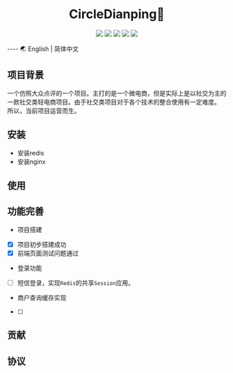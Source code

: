 # <center>CircleDianping🌱</center>
<center>

![](https://img.shields.io/badge/CircleDianping-version0.1-green)
![](https://img.shields.io/badge/SpringBoot-v2.3.12.RELEASE-green)
![](https://img.shields.io/badge/Redis-6.2.x-red)
![](https://img.shields.io/badge/nginx-1.1.18-yellow)
![](https://img.shields.io/badge/Java-8-blue)


</center>
----
🌏 English | 简体中文

## 项目背景
一个仿照大众点评的一个项目。主打的是一个微电商，但是实际上是以社交为主的一款社交类轻电商项目。由于社交类项目对于各个技术的整合使用有一定难度。
所以，当前项目运营而生。
## 安装 
 - 安装redis
 - 安装nginx
## 使用 

## 功能完善
 - 项目搭建
 - [x] 项目初步搭建成功
 - [x] 前端页面测试问题通过
 - 登录功能
 - [ ] 短信登录，实现`Redis`的共享`Session`应用。
 - 商户查询缓存实现
 - [ ]

## 贡献

## 协议


